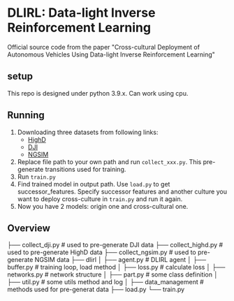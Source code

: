 # DLIRL: Data-light Inverse Reinforcement Learning
Official source code from the paper "Cross-cultural Deployment of Autonomous Vehicles Using Data-light Inverse Reinforcement Learning"
## setup
This repo is designed under python 3.9.x. Can work using cpu.
## Running
1. Downloading three datasets from following links:
    - [HighD](https://levelxdata.com/highd-dataset/)
    - [DJI](https://dronenr.com/2024/07/05/zyts-ad4che-dataset-powered-dji-drones/)
    - [NGSIM](https://datahub.transportation.gov/stories/s/Next-Generation-Simulation-NGSIM-Open-Data/i5zb-xe34/)
2. Replace file path to your own path and run `collect_xxx.py`. This pre-generate transitions used for training.
3. Run `train.py`
4. Find trained model in output path. Use `load.py` to get successor_features. Specify successor features and another culture you want to deploy cross-culture in `train.py` and run it again.
5. Now you have 2 models: origin one and cross-cultural one.
## Overview
├── collect_dji.py # used to pre-generate DJI data
├── collect_highd.py # used to pre-generate HighD data
├── collect_ngsim.py # used to pre-generate NGSIM data
├── dlirl
│   ├── agent.py # DLIRL agent
│   ├── buffer.py # training loop, load method
│   ├── loss.py # calculate loss
│   ├── networks.py # network structure
│   ├── part.py # some class definition
│   ├── util.py # some utils method and log 
│   ├── data_management # methods used for pre-generat data
├── load.py
└── train.py